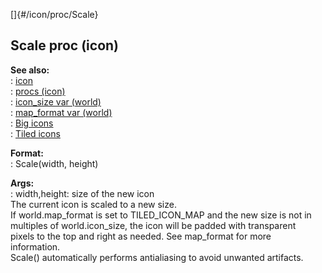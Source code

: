 []{#/icon/proc/Scale}    
## Scale proc (icon)    
**See also:**    
:   [icon](ref/icon)    
:   [procs (icon)](ref/icon/proc)    
:   [icon_size var (world)](ref/world/var/icon_size)    
:   [map_format var (world)](ref/world/var/map_format)    
:   [Big icons](ref/%7Bnotes%7D/big-icons)    
:   [Tiled icons](ref/%7Bnotes%7D/tiled-icons)    
<!-- -->    
**Format:**    
:   Scale(width, height)    
<!-- -->    
**Args:**    
:   width,height: size of the new icon    
The current icon is scaled to a new size.    
If world.map_format is set to TILED_ICON_MAP and the new size is not in    
multiples of world.icon_size, the icon will be padded with transparent    
pixels to the top and right as needed. See map_format for more    
information.    
Scale() automatically performs antialiasing to avoid unwanted artifacts.  